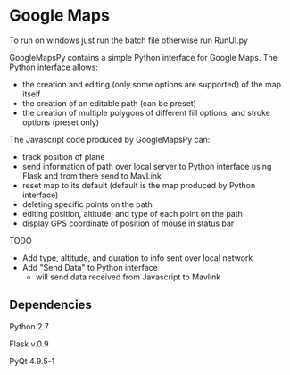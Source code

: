Google Maps
============

To run on windows just run the batch file otherwise run RunUI.py 

GoogleMapsPy contains a simple Python interface for Google Maps. The Python interface allows:

* the creation and editing (only some options are supported) of the map itself
* the creation of an editable path (can be preset)
* the creation of multiple polygons of different fill options, and stroke options (preset only)

The Javascript code produced by GoogleMapsPy can:

* track position of plane
* send information of path over local server to Python interface using Flask and from there send to MavLink
* reset map to its default (default is the map produced by Python interface)
* deleting specific points on the path
* editing position, altitude, and type of each point on the path
* display GPS coordinate of position of mouse in status bar

TODO
* Add type, altitude, and duration to info sent over local network
* Add "Send Data" to Python interface
  * will send data received from Javascript to Mavlink

Dependencies 
------------

Python 2.7 

Flask v.0.9 

PyQt 4.9.5-1 
